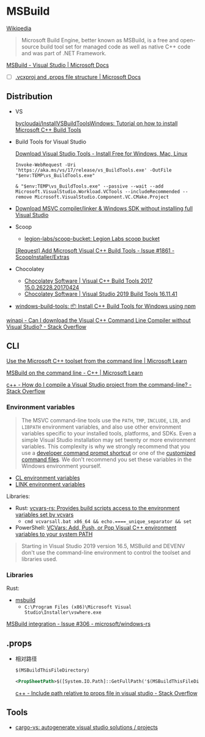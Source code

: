 # MSBuild
[Wikipedia](https://en.wikipedia.org/wiki/MSBuild)

> Microsoft Build Engine, better known as MSBuild, is a free and open-source build tool set for managed code as well as native C++ code and was part of .NET Framework.

[MSBuild - Visual Studio | Microsoft Docs](https://docs.microsoft.com/en-us/visualstudio/msbuild/msbuild?view=vs-2019)

- [ ] [.vcxproj and .props file structure | Microsoft Docs](https://docs.microsoft.com/en-us/cpp/build/reference/vcxproj-file-structure?view=msvc-160)

## Distribution
- VS

  [bycloudai/InstallVSBuildToolsWindows: Tutorial on how to install Microsoft C++ Build Tools](https://github.com/bycloudai/InstallVSBuildToolsWindows)

- Build Tools for Visual Studio

  [Download Visual Studio Tools - Install Free for Windows, Mac, Linux](https://visualstudio.microsoft.com/downloads/)

  ```pwsh
  Invoke-WebRequest -Uri 'https://aka.ms/vs/17/release/vs_BuildTools.exe' -OutFile "$env:TEMP\vs_BuildTools.exe"

  & "$env:TEMP\vs_BuildTools.exe" --passive --wait --add Microsoft.VisualStudio.Workload.VCTools --includeRecommended --remove Microsoft.VisualStudio.Component.VC.CMake.Project	
  ```

- [Download MSVC compiler/linker & Windows SDK without installing full Visual Studio](https://gist.github.com/mmozeiko/7f3162ec2988e81e56d5c4e22cde9977)

- Scoop
  - [legion-labs/scoop-bucket: Legion Labs scoop bucket](https://github.com/legion-labs/scoop-bucket)

  [\[Request\] Add Microsoft Visual C++ Build Tools - Issue #1861 - ScoopInstaller/Extras](https://github.com/ScoopInstaller/Extras/issues/1861)

- Chocolatey
  - [Chocolatey Software | Visual C++ Build Tools 2017 15.0.26228.20170424](https://community.chocolatey.org/packages/visualcpp-build-tools)
  - [Chocolatey Software | Visual Studio 2019 Build Tools 16.11.41](https://community.chocolatey.org/packages/visualstudio2019buildtools)

- [windows-build-tools: :package: Install C++ Build Tools for Windows using npm](https://github.com/felixrieseberg/windows-build-tools)

[winapi - Can I download the Visual C++ Command Line Compiler without Visual Studio? - Stack Overflow](https://stackoverflow.com/questions/22290501/can-i-download-the-visual-c-command-line-compiler-without-visual-studio)

## CLI
[Use the Microsoft C++ toolset from the command line | Microsoft Learn](https://learn.microsoft.com/en-us/cpp/build/building-on-the-command-line)

[MSBuild on the command line - C++ | Microsoft Learn](https://learn.microsoft.com/en-us/cpp/build/msbuild-visual-cpp)

[c++ - How do I compile a Visual Studio project from the command-line? - Stack Overflow](https://stackoverflow.com/questions/498106/how-do-i-compile-a-visual-studio-project-from-the-command-line)

### Environment variables
> The MSVC command-line tools use the `PATH`, `TMP`, `INCLUDE`, `LIB`, and `LIBPATH` environment variables, and also use other environment variables specific to your installed tools, platforms, and SDKs. Even a simple Visual Studio installation may set twenty or more environment variables. This complexity is why we strongly recommend that you use a [developer command prompt shortcut](https://learn.microsoft.com/en-us/cpp/build/building-on-the-command-line?view=msvc-170#developer_command_prompt_shortcuts) or one of the [customized command files](https://learn.microsoft.com/en-us/cpp/build/building-on-the-command-line?view=msvc-170#developer_command_file_locations). We don't recommend you set these variables in the Windows environment yourself.

- [CL environment variables](https://learn.microsoft.com/en-us/cpp/build/reference/cl-environment-variables?view=msvc-170)
- [LINK environment variables](https://learn.microsoft.com/en-us/cpp/build/reference/linking?view=msvc-170#link-environment-variables)

Libraries:
- Rust: [vcvars-rs: Provides build scripts access to the environment variables set by vcvars](https://github.com/Enyium/vcvars-rs)
  - `cmd vcvarsall.bat x86_64 && echo.====_unique_separator && set`
- PowerShell: [VCVars: Add, Push, or Pop Visual C++ environment variables to your system PATH](https://github.com/bruxisma/VCVars)

> Starting in Visual Studio 2019 version 16.5, MSBuild and DEVENV don't use the command-line environment to control the toolset and libraries used.

### Libraries
Rust:
- [msbuild](https://docs.rs/msbuild/0.1.0/msbuild/struct.MsBuild.html)
  - `C:\Program Files (x86)\Microsoft Visual Studio\Installer\vswhere.exe`

[MSBuild integration - Issue #306 - microsoft/windows-rs](https://github.com/microsoft/windows-rs/issues/306)

## .props
- 相对路径
  ```xml
  $(MSBuildThisFileDirectory)
  ```
  ```xml
  <PropSheetPath>$([System.IO.Path]::GetFullPath('$(MSBuildThisFileDirectory)'))</PropSheetPath>
  ```
  [c++ - Include path relative to props file in visual studio - Stack Overflow](https://stackoverflow.com/questions/44386059/include-path-relative-to-props-file-in-visual-studio)

## Tools
- [cargo-vs: autogenerate visual studio solutions / projects](https://github.com/MaulingMonkey/cargo-vs)